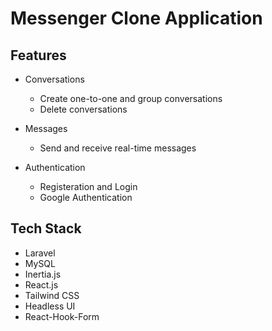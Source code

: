 # Messenger Clone Application

## Features

- Conversations

  - Create one-to-one and group conversations
  - Delete conversations

- Messages

  - Send and receive real-time messages

- Authentication

  - Registeration and Login
  - Google Authentication

## Tech Stack

- Laravel
- MySQL
- Inertia.js
- React.js
- Tailwind CSS
- Headless UI
- React-Hook-Form
